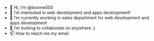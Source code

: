 - 👋 Hi, I’m @boxme000
- 👀 I’m interested in web development and apps development!
- 🌱 I’m currently working in sales department for web development and apps development
- 💞️ I’m looking to collaborate on anywhere :)
- 📫 How to reach me my email

<!---
yuefung96/yuefung96 is a ✨ special ✨ repository because its `README.md` (this file) appears on your GitHub profile.
You can click the Preview link to take a look at your changes.
--->
